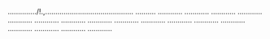 ............../!.,........................................... ..........
............
............
............
............
............
............
............
............
............
............
............
............
............
............
............
............
............


